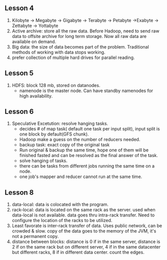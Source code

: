 ## Lesson 4
1. Kilobyte -> Megabyte -> Gigabyte -> Terabyte -> Petabyte ->Exabyte -> Zettabyte -> Yottabyte
2. Active archive: store all the raw data. Before Hadoop, need to send raw data to offsite archive for long term storage. Now all raw data are available on demand. 
3. Big data: the size of data becomes part of the problem. Traditional methods of working with data stops working. 
4. prefer collection of multiple hard drives for parallel reading. 

## Lesson 5 
1. HDFS: block 128 mb, stored on datanodes. 
   - namenode is the master node. Can have standby namenodes for high availability. 

## Lesson 6
1. Speculative Excetution: resolve hanging tasks. 
   -  decides # of map task( default one task per input split), input split is one block by default(GFS chunk). 
   -  Hadoop make a guess on the number of reducers needed. 
   -  backup task: exact copy of the original task
   -  Run original & backup the same time, hope one of them will be finished fasted and can be resolved as the final answer of the task. 
   -  solve hanging of tasks.
   -  there can be tasks from different jobs running the same time on a node. 
   -  one job's mapper and reducer cannot run at the same time.


## Lesson 8
1. data-local: data is colocated with the program. 
2. rack-local: data is located on the same rack as the server. used when data-local is not available. data goes thru intra-rack transfer.  Need to configure the location of the racks to be utilized.
3. Least favorate is inter-rack transfer of data. Uses public network, can be crowded & slow. copy of the data goes to the memory of the JVM, it's not a permanent copy. 
4. distance between blocks: distance is 0 if in the same server, distance is 2 if on the same rack but on different server, 4 if in the same datacenter but different racks, 8 if in different data center. count the edges. 
